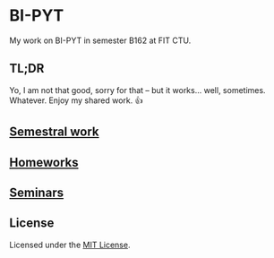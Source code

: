# BI-PYT

My work on BI-PYT in semester B162 at FIT CTU.

## TL;DR

Yo, I am not that good, sorry for that – but it works... well, sometimes. Whatever. Enjoy my shared work. :thumbsup:

## [Semestral work](semestral-work)

## [Homeworks](homework)

## [Seminars](seminar)

## License

Licensed under the [MIT License](LICENSE).
